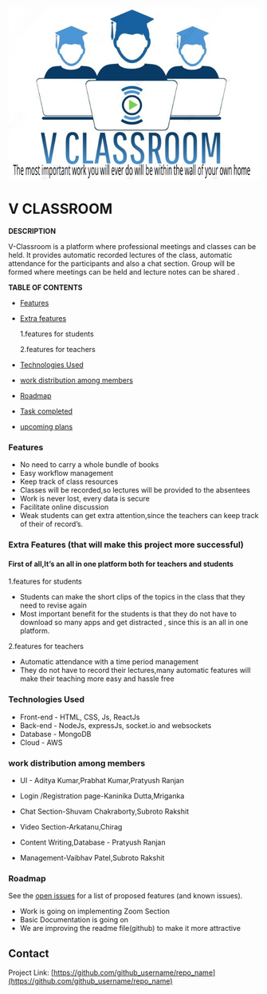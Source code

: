 ![](LOGO.jpg)

# V CLASSROOM

**DESCRIPTION**

V-Classroom is a platform where professional meetings and classes can be held. It provides automatic recorded lectures of the class, automatic attendance for the participants and also a chat section. Group will be formed where meetings can be held and lecture notes can be shared .


**TABLE OF CONTENTS**

* [Features]()

* [Extra features]()

   1.features for students

  2.features for teachers
* [Technologies Used]()
* [work distribution among members]()
* [Roadmap]()
* [Task completed]()
* [upcoming plans]()

### Features
- No need to carry a whole bundle of books 
- Easy workflow management
- Keep track of class resources
- Classes will be recorded,so lectures will be provided to the absentees
- Work is never lost, every data is secure 
- Facilitate online discussion
- Weak students can get extra attention,since the teachers can keep track of their of record’s.


### Extra Features (that will make this project more successful)

#### First of all,It’s an all in one platform both for teachers and students

1.features for students
- Students can make the short clips of the topics in the class that they need to revise again
- Most important benefit for the students  is that they do not have to download so many apps and get distracted , since this is an all in one platform.


2.features for teachers
- Automatic attendance with a time period management
- They do not have to record their lectures,many automatic features will make their teaching more easy and hassle free

### Technologies Used
- Front-end - HTML, CSS, Js, ReactJs
- Back-end - NodeJs, expressJs, socket.io and websockets
- Database - MongoDB
- Cloud - AWS

### work distribution among members
- UI - Aditya Kumar,Prabhat Kumar,Pratyush Ranjan
- Login /Registration page-Kaninika Dutta,Mriganka
- Chat Section-Shuvam Chakraborty,Subroto Rakshit
- Video Section-Arkatanu,Chirag 
- Content Writing,Database - Pratyush Ranjan

- Management-Vaibhav Patel,Subroto Rakshit














### Roadmap

See the [open issues](https://github.com/github_username/repo_name/issues) for a list of proposed features (and known issues).
- Work is going on implementing Zoom Section
- Basic Documentation is going on
- We are improving the readme file(github)  to make it more attractive 



## Contact


Project Link: [https://github.com/github_username/repo_name](https://github.com/github_username/repo_name)



